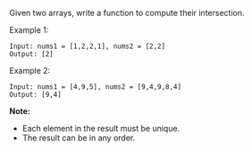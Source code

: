 Given two arrays, write a function to compute their intersection.

Example 1:
```
Input: nums1 = [1,2,2,1], nums2 = [2,2]
Output: [2]
```
Example 2:
```
Input: nums1 = [4,9,5], nums2 = [9,4,9,8,4]
Output: [9,4]
```
**Note:**
* Each element in the result must be unique.
* The result can be in any order.